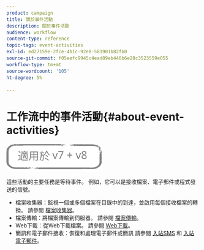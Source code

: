 ```yaml
---
product: campaign
title: 關於事件活動
description: 關於事件活動
audience: workflow
content-type: reference
topic-tags: event-activities
exl-id: ed27159e-2fce-4b1c-92e8-581901b82f60
source-git-commit: f05eefc9945c4ead89eb448b6e28c3523559e055
workflow-type: tm+mt
source-wordcount: '105'
ht-degree: 5%

---
```


# 工作流中的事件活動{#about-event-activities}

![](../../assets/common.svg)

這些活動的主要任務是等待事件。 例如，它可以是接收檔案、電子郵件或程式發送的信號。

* 檔案收集器：監視一個或多個檔案在目錄中的到達，並啟用每個接收檔案的轉換。 請參閱 [檔案收集器](file-collector.md)。
* 檔案傳輸：將檔案傳輸到伺服器。 請參閱 [檔案傳輸](file-transfer.md)。
* Web下載：從Web下載檔案。 請參閱 [Web下載](web-download.md)。
* 簡訊和電子郵件接收：恢復和處理電子郵件或簡訊 請參閱 [入站SMS](inbound-sms.md) 和 [入站電子郵件](inbound-emails.md)。
